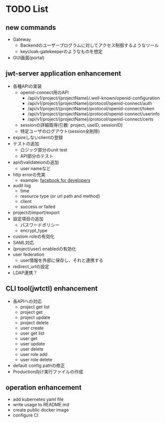 # TODO List

## new commands

- Gateway
  - Backendのユーザープログラムに対してアクセス制御するようなツール
  - keycloak-gatekeeperのようなものを想定
- GUI画面(portal)

## jwt-server application enhancement

- 各種APIの実装
  - openid-connect用のAPI
    - /api/v1/project/{projectName}/.well-known/openid-configuration
    - /api/v1/project/{projectName}/protocol/openid-connect/auth
    - /api/v1/project/{projectName}/protocol/openid-connect/token
    - /api/v1/project/{projectName}/protocol/openid-connect/userinfo
    - /api/v1/project/{projectName}/protocol/openid-connect/certs
  - sessionの詳細取得(引数: project, useID, sessionID)
  - 特定ユーザのログアウト(session全削除)
- expireしないclientの登録
- テストの追加
  - ロジック部分のunit test
  - API部分のテスト
- apiのvalidateionの追加
  - user nameなど
- http errorの充実
  - example: [facebook for developers](https://developers.facebook.com/docs/messenger-platform/reference/send-api/error-codes?locale=ja_JP)
- audit log
  - time
  - resource type (or url path and method)
  - client
  - success or failed
- projectのimport/export
- 設定項目の追加
  - パスワードポリシー
  - encrypt_type
- custom roleの有効化
- SAML対応
- (project/user) enabledの有効化
- user federation
  - user情報を外部に保存し、それと連携する
- redirect_urlの設定
- LDAP連携？

## CLI tool(jwtctl) enhancement

- 各APIへの対応
  - project get list
  - project get
  - project update
  - project delete
  - user create
  - user get list
  - user get
  - user update
  - user delete
  - user role add
  - user role delete
- default config pathの修正
- Production向け実行ファイルの作成

## operation enhancement

- add kubernetes yaml file
- write usage to README.md
- create public docker image
- configure CI
